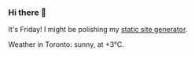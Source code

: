 ### Hi there :wave:

It's Friday! I might be polishing my [static site generator](https://github.com/bewuethr/pandoc-bash-blog).

Weather in Toronto: sunny, at +3°C.
